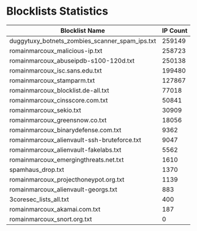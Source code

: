 # Blocklists Statistics
| Blocklist Name | IP Count |
|----|----|
| duggytuxy_botnets_zombies_scanner_spam_ips.txt | 259149 |
| romainmarcoux_malicious-ip.txt | 258723 |
| romainmarcoux_abuseipdb-s100-120d.txt | 250138 |
| romainmarcoux_isc.sans.edu.txt | 199480 |
| romainmarcoux_stamparm.txt | 127867 |
| romainmarcoux_blocklist.de-all.txt | 77018 |
| romainmarcoux_cinsscore.com.txt | 50841 |
| romainmarcoux_sekio.txt | 30909 |
| romainmarcoux_greensnow.co.txt | 18056 |
| romainmarcoux_binarydefense.com.txt | 9362 |
| romainmarcoux_alienvault-ssh-bruteforce.txt | 9047 |
| romainmarcoux_alienvault-fakelabs.txt | 5562 |
| romainmarcoux_emergingthreats.net.txt | 1610 |
| spamhaus_drop.txt | 1370 |
| romainmarcoux_projecthoneypot.org.txt | 1139 |
| romainmarcoux_alienvault-georgs.txt | 883 |
| 3coresec_lists_all.txt | 400 |
| romainmarcoux_akamai.com.txt | 187 |
| romainmarcoux_snort.org.txt | 0 |
